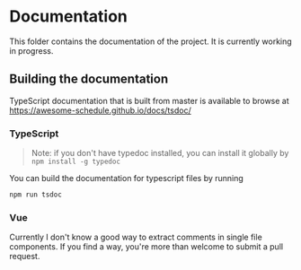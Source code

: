 # Documentation

This folder contains the documentation of the project. It is currently working in progress.

## Building the documentation

TypeScript documentation that is built from master is available to browse at https://awesome-schedule.github.io/docs/tsdoc/

### TypeScript

> Note: if you don't have typedoc installed, you can install it globally by `npm install -g typedoc`

You can build the documentation for typescript files by running

```bash
npm run tsdoc
```

### Vue

Currently I don't know a good way to extract comments in single file components. If you find a way, you're more than welcome to submit a pull request.
